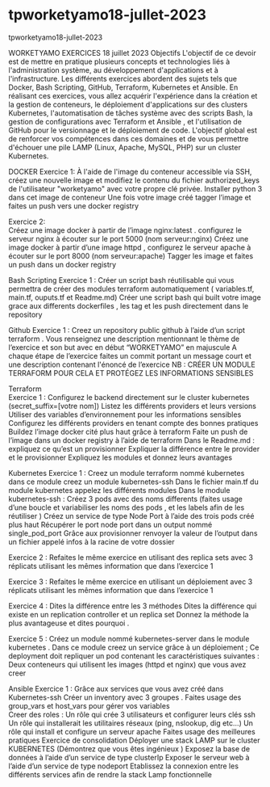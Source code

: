 # tpworketyamo18-jullet-2023
tpworketyamo18-jullet-2023



WORKETYAMO
EXERCICES
18 juillet 2023
Objectifs 
L'objectif de ce devoir est de mettre en pratique plusieurs concepts et technologies liés à l'administration système, au développement d'applications et à l'infrastructure. Les différents exercices abordent des sujets tels que Docker, Bash Scripting, GitHub, Terraform, Kubernetes et Ansible. En réalisant ces exercices, vous allez acquérir l'expérience dans la création et la gestion de conteneurs, le déploiement d'applications sur des clusters Kubernetes, l'automatisation de tâches système avec des scripts Bash, la gestion de configurations avec Terraform et Ansible , et l'utilisation de GitHub pour le versionnage et le déploiement de code. L'objectif global est de renforcer vos compétences dans ces domaines et de vous permettre d'échouer une pile LAMP (Linux, Apache, MySQL, PHP) sur un cluster Kubernetes.


DOCKER 
Exercice 1: 
À l'aide de l'image du conteneur accessible via SSH, créez une nouvelle image et modifiez le contenu du fichier authorized_keys de l'utilisateur "worketyamo" avec votre propre clé privée.
Installer python 3 dans cet image de conteneur 
Une fois votre image créé tagger l’image et faites un push vers une docker registry

Exercice 2:  
Créez une image docker à partir de l’image nginx:latest . configurez le serveur nginx à écouter sur le port 5000 (nom serveur:nginx)
Créez une image docker à partir d’une image httpd ,  configurez le serveur apache à écouter sur le port 8000 (nom serveur:apache)
Tagger les image et faites un push dans un docker registry 



Bash Scripting 
Exercice 1 :
Créer un script bash réutilisable qui vous permettra de créer des modules  terraform automatiquement ( variables.tf, main.tf, ouputs.tf et Readme.md) 
Créer une script bash qui built votre image grace aux differents dockerfiles , les tag et les push directement dans le repository 

Github 
Exercice 1 : 
Creez un repository  public github à l’aide d’un script terraform . Vous renseignez une description mentionnant le thème de l’exercice et son but avec en début “WORKETYAMO” en majuscule 
A chaque étape de l’exercice faites un commit portant un message court et une description contenant l'énoncé de l’exercice 
NB : CRÉER UN MODULE TERRAFORM POUR CELA ET PROTÉGEZ LES INFORMATIONS SENSIBLES 



Terraform  
Exercice 1 : 
Configurez le backend directement sur le cluster kubernetes (secret_suffix=[votre nom]) 
Listez les différents providers et leurs versions 
Utiliser des variables d’environnement pour les informations sensibles 
Configurez les différents providers en tenant compte des bonnes pratiques  
Buildez l’image docker cité plus haut grâce à terraform 
Faite un push de l’image dans un docker registry à l’aide de terraform 
Dans le Readme.md : 
expliquez ce qu’est un provisionner 
Expliquer la différence entre le provider et le provisionner 
Expliquez les modules et donnez leurs avantages 



Kubernetes 
Exercice 1 : 
Creez un module terraform nommé kubernetes dans ce module creez un module kubernetes-ssh 
Dans le fichier main.tf  du module kubernetes appelez les différents modules 
Dans le module kubernetes-ssh  : 
Créez  3 pods avec des noms differents (faites usage d’une boucle et variabiliser les noms des pods , et les labels afin de les réutiliser ) 
Créez un service de type Node Port à l’aide des trois pods créé plus haut 
Récupérer le port node port dans un output nommé single_pod_port 
Grâce aux provisionner renvoyer la valeur de l’output dans un fichier appelé infos à la racine de votre dossier 

Exercice 2 :
 Refaites le même exercice en utilisant des replica sets avec 3 réplicats utilisant les mêmes information que dans l’exercice 1  
 
Exercice 3 :
Refaites le même exercice en utilisant un déploiement avec 3 réplicats utilisant les mêmes information que dans l’exercice 1  

Exercice 4 : 
Dites la différence entre les 3 méthodes 
Dites la différence  qui existe en un replication controller et un replica set 
Donnez la méthode la plus avantageuse et dites pourquoi . 

Exercice 5 : 
Créez un module nommé kubernetes-server dans le module kubernetes . 
Dans ce module creez  un service grâce à un déploiement  ; Ce deployment doit repliquer un pod contenant les caractéristiques suivantes :   
Deux conteneurs qui utilisent les images (httpd et nginx) que vous avez creer 



Ansible 
Exercice 1 : 
Grâce aux services que vous avez créé dans Kubernetes-ssh Créer un inventory  avec 3 groupes . Faites usage des group_vars et host_vars pour gérer vos variables  
Creer des roles : 
Un rôle qui crée 3 utilisateurs et configurer leurs clés ssh 
Un rôle qui installerait les utilitaires réseaux (ping, nslookup, dig etc…) 
Un rôle qui install et configure un serveur apache 
Faites usage des meilleures  pratiques
Exercice de consolidation 
Déployer une stack LAMP sur le cluster KUBERNETES  (Démontrez que vous êtes ingénieux )
Exposez la base de données à l’aide d’un service de type clusterIp 
Exposer le serveur web à l’aide d’un service de type nodeport 
Etablissez la connexion entre les différents services afin de rendre la stack Lamp fonctionnelle 

